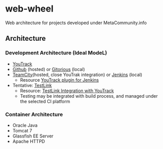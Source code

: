 web-wheel
=========

Web architecture for projects developed under MetaCommunity.info

## Architecture

### Development Architecture (Ideal ModeL)

* [YouTrack](https://www.jetbrains.com/youtrack/)
* [Github](https://github.com/) (hosted) or [Gitorious](http://getgitorious.com/) (local)
* [TeamCity](https://www.jetbrains.com/teamcity/)(hosted, close YouTrak integration) or [Jenkins](http://jenkins-ci.org/) (local)
    * Resource [YouTrack plugin for Jenkins](https://wiki.jenkins-ci.org/display/JENKINS/YouTrack+Plugin)
* Tentative: [TestLink](http://sourceforge.net/projects/testlink/)
    * Resource: [TestLink Integration with YouTrack](http://confluence.jetbrains.com/display/YTD6/Integration+with+TestLink)
    * Testing may be integrated with build process, and managed under the selected CI platform

### Container Architecture

* Oracle Java
* Tomcat 7
* Glassfish EE Server
* Apache HTTPD

